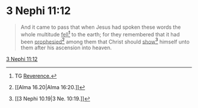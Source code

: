 # 3 Nephi 11:12

> And it came to pass that when Jesus had spoken these words the whole multitude <u>fell</u>[^a] to the earth; for they remembered that it had been <u>prophesied</u>[^b] among them that Christ should <u>show</u>[^c] himself unto them after his ascension into heaven.

[3 Nephi 11:12](https://www.churchofjesuschrist.org/study/scriptures/bofm/3-ne/11?lang=eng&id=p12#p12)


[^a]: TG [Reverence.](https://www.churchofjesuschrist.org/study/scriptures/tg/reverence?lang=eng)
[^b]: [[Alma 16.20|Alma 16:20.]]
[^c]: [[3 Nephi 10.19|3 Ne. 10:19.]]

